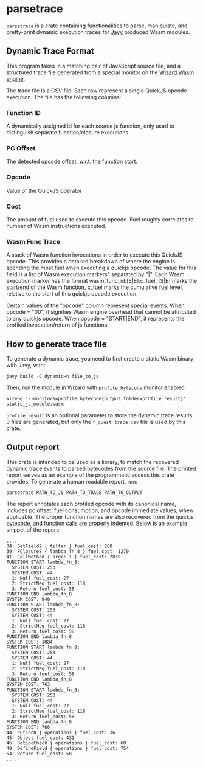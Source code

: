 # parsetrace

`parsetrace` is a crate containing functionalities to parse, manipulate, and
pretty-print dynamic execution traces for
[Javy](https://github.com/bytecodealliance/javy) produced Wasm modules.

## Dynamic Trace Format

This program takes in a matching pair of JavaScript source file, and
a structured trace file generated from a special monitor on the [Wizard Wasm
engine](https://github.com/titzer/wizard-engine).

The trace file is a CSV file. Each row represent a single QuickJS opcode
execution. The file has the following columns:

### Function ID
A dynamically assigned id for each source js function, only used
to distinguish separate function/closure executions.

### PC Offset
The detected opcode offset, w.r.t. the function start.

### Opcode
Value of the QuickJS operator

### Cost
The amount of fuel used to execute this opcode. Fuel roughly correlates
to number of Wasm instructions executed.

### Wasm Func Trace
A stack of Wasm function invocations in order to execute this
QuickJS opcode. This provides a detailed breakdown of where the engine is
spending the most fuel when executing a quickjs opcode. The value for this field
is a list of Wasm execution markers" separated by "|". Each Wasm execution
marker has the format wasm_func_id:[S|E]:c_fuel. [S|E] marks the start/end of
the Wasm function, c_fuel marks the cumulative fuel level, relative to the start
of this quickjs opcode execution.

Certain values of the "opcode" column represent special events. When opcode
= "00", it signifies Wasm engine overhead that cannot be attributed to any
quickjs opcode. When opcode = "START|END", it represents the profiled
invocation/return of js functions.

## How to generate trace file

To generate a dynamic trace, you need to first create a static Wasm binary with Javy, with:

`javy build -C dynamic=n file_to_js`

Then, run the module in Wizard with `profile_bytecode` monitor enabled:

`wizeng '--monitors=profile_bytecode{output_folder=profile_result}' static_js_module.wasm`

`profile_result` is an optional parameter to store the dynamic trace results. 3 files are generated, but only the `*_guest_trace.csv` file is used by this crate.

## Output report

This crate is intended to be used as a library, to match the recovered dynamic trace events to parsed bytecodes from the source file. The printed report serves as an example of the programmatic access this crate provides. To generate a human readable report, run:

`parsetrace PATH_TO_JS PATH_TO_TRACE PATH_TO_OUTPUT`

The report annotates each profiled opcode with its canonical name, includes pc offset, fuel consumption, and opcode immediate values, when applicable. The proper function names are also recovered from the quickjs bytecode, and function calls are properly indented. Below is an example snippet of the report:

```
....
34: GetField2 { filter } fuel_cost: 200
39: FClosure8 { lambda_fn_8 } fuel_cost: 1270
41: CallMethod { argc: 1 } fuel_cost: 2839
FUNCTION START lambda_fn_8:
  SYSTEM COST: 253
  SYSTEM COST: 44
  1: Null fuel_cost: 27
  2: StrictNeq fuel_cost: 118
  3: Return fuel_cost: 58
FUNCTION END lambda_fn_8
SYSTEM COST: 840
FUNCTION START lambda_fn_8:
  SYSTEM COST: 253
  SYSTEM COST: 44
  1: Null fuel_cost: 27
  2: StrictNeq fuel_cost: 118
  3: Return fuel_cost: 58
FUNCTION END lambda_fn_8
SYSTEM COST: 1084
FUNCTION START lambda_fn_8:
  SYSTEM COST: 253
  SYSTEM COST: 44
  1: Null fuel_cost: 27
  2: StrictNeq fuel_cost: 118
  3: Return fuel_cost: 58
FUNCTION END lambda_fn_8
SYSTEM COST: 763
FUNCTION START lambda_fn_8:
  SYSTEM COST: 253
  SYSTEM COST: 44
  1: Null fuel_cost: 27
  2: StrictNeq fuel_cost: 118
  3: Return fuel_cost: 58
FUNCTION END lambda_fn_8
SYSTEM COST: 766
44: PutLoc0 { operations } fuel_cost: 36
45: Object fuel_cost: 431
46: GetLocCheck { operations } fuel_cost: 60
49: DefineField { operations } fuel_cost: 754
54: Return fuel_cost: 58
....
```
